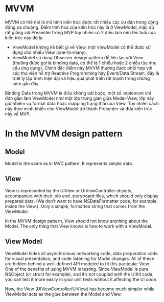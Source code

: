 #  MVVM
MVVM có thể nói là mô hình kiến trúc được rất nhiều các cư dân trong cộng đồng ưa chuộng. Điểm tinh hoa của kiến trúc này là ở ViewModel, mặc dù rất giống với Presenter trong MVP tuy nhiên có 2 điều làm nên tên tuổi của kiến trúc này đó là:

- ViewModel không hề biết gì về View, một ViewModel có thể được sử dụng cho nhiều View (one-to-many).
- ViewModel sử dụng Observer design pattern để liên lạc với View (thường được gọi là binding data, có thể là 1 chiều hoặc 2 chiều tùy nhu cầu ứng dụng). Chính đặc điểm này MVVM thường được phối hợp với các thư viện hỗ trợ Reactive Programming hay Event/Data Stream, đây là triết lý lập trình hiện đại và hiệu quả phát triển rất mạnh trong những năm gần đây.

Binding Data trong MVVM là điều không bắt buộc, một số implement chỉ đơn giản làm ViewModel như một lớp trung gian giữa Model-View, lớp này giữ nhiệm vụ format data hoặc mapping trạng thái của View. Tuy nhiên cách này theo mình khiến cho ViewModel trở thành Presenter và đưa kiến trúc này về MVP.


# In the MVVM design pattern

## Model
Model is the same as in MVC pattern. It represents simple data.

## View
View is represented by the UIView or UIViewController objects, accompanied with their .xib and .storyboard files, which should only display prepared data.
(We don’t want to have NSDateFormatter code, for example, inside the View.). Only a simple, formatted string that comes from the ViewModel.

In the MVVM design pattern, View should not know anything about the Model. The only thing that View knows is how to work with a ViewModel.

## View Model
ViewModel hides all asynchronous networking code, data preparation code for visual presentation, and code listening for Model changes. 
All of these are hidden behind a well-defined API modeled to fit this particular View.
One of the benefits of using MVVM is testing. 
Since ViewModel is pure NSObject (or struct for example), and it’s not coupled with the UIKit code, you can test it more easily in your unit tests without it affecting the UI code.

Now, the View (UIViewController/UIView) has become much simpler while ViewModel acts as the glue between the Model and View.
